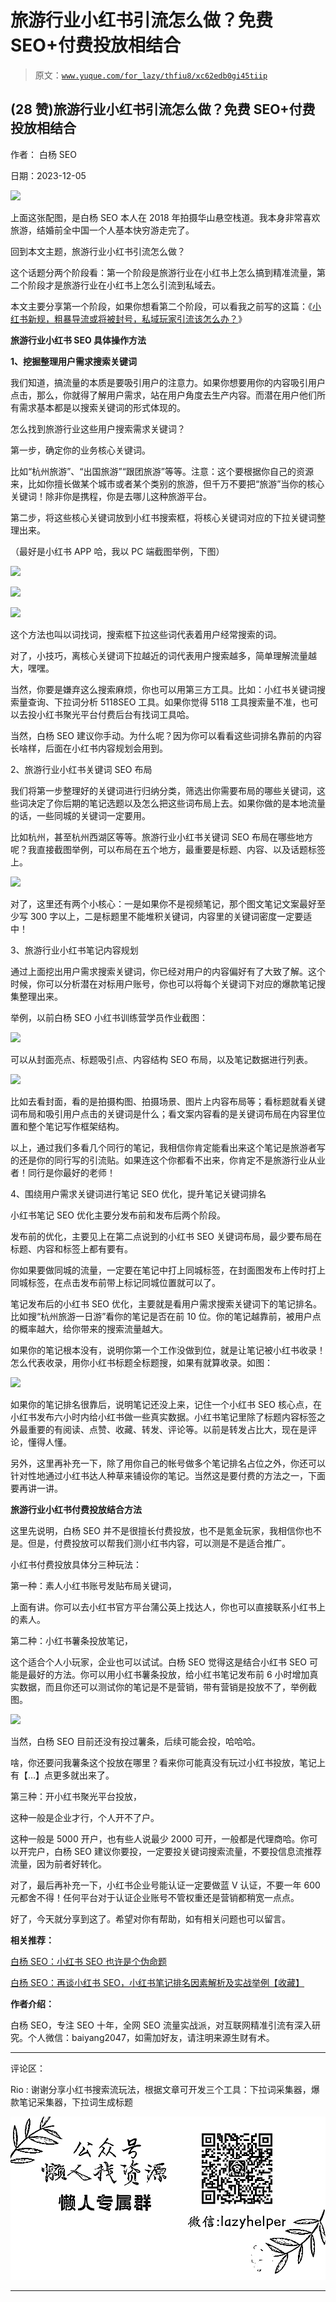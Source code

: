 # 旅游行业小红书引流怎么做？免费 SEO+付费投放相结合

> 原文：[`www.yuque.com/for_lazy/thfiu8/xc62edb0gi45tiip`](https://www.yuque.com/for_lazy/thfiu8/xc62edb0gi45tiip)

## (28 赞)旅游行业小红书引流怎么做？免费 SEO+付费投放相结合

作者： 白杨 SEO

日期：2023-12-05

![](img/e84faaa46659840e3a41b46c61703a71.png)

上面这张配图，是白杨 SEO 本人在 2018 年拍摄华山悬空栈道。我本身非常喜欢旅游，结婚前全中国一个人基本快穷游走完了。

回到本文主题，旅游行业小红书引流怎么做？

这个话题分两个阶段看：第一个阶段是旅游行业在小红书上怎么搞到精准流量，第二个阶段才是旅游行业在小红书上怎么引流到私域去。

本文主要分享第一个阶段，如果你想看第二个阶段，可以看我之前写的这篇：《[小红书新规，粗暴导流或将被封号，私域玩家引流该怎么办？](http://mp.weixin.qq.com/s?__biz=MzU2NTQzMzA4Nw==&mid=2247498051&idx=1&sn=b95bc2ab277d0540b870d4fc2a839a76&chksm=fcb97ed3cbcef7c59c68276573096f87028aa2c28045ae96a9abaafa31c5e37c14a701c4b8cb&scene=21#wechat_redirect)》

**旅游行业小红书 SEO 具体操作方法**

**1、挖掘整理用户需求搜索关键词**

我们知道，搞流量的本质是要吸引用户的注意力。如果你想要用你的内容吸引用户点击，那么，你就得了解用户需求，站在用户角度去生产内容。而潜在用户他们所有需求基本都是以搜索关键词的形式体现的。

怎么找到旅游行业这些用户搜索需求关键词？

第一步，确定你的业务核心关键词。

比如“杭州旅游”、“出国旅游”“跟团旅游”等等。注意：这个要根据你自己的资源来，比如你擅长做某个城市或者某个类别的旅游，但千万不要把“旅游”当你的核心关键词！除非你是携程，你是去哪儿这种旅游平台。

第二步，将这些核心关键词放到小红书搜索框，将核心关键词对应的下拉关键词整理出来。

（最好是小红书 APP 哈，我以 PC 端截图举例，下图）

![](img/e48943e4d33a3641eba1dd5f98ca0ebc.png)

![](img/f44d78a268cfea12314793af2de21461.png)

![](img/f61b736007cbc0678845d68c2ca85b9e.png)

这个方法也叫以词找词，搜索框下拉这些词代表着用户经常搜索的词。

对了，小技巧，离核心关键词下拉越近的词代表用户搜索越多，简单理解流量越大，嘿嘿。

当然，你要是嫌弃这么搜索麻烦，你也可以用第三方工具。比如：小红书关键词搜索量查询、下拉词分析 5118SEO 工具。如果你觉得 5118 工具搜索量不准，也可以去投小红书聚光平台付费后台有找词工具哈。

当然，白杨 SEO 建议你手动。为什么呢？因为你可以看看这些词排名靠前的内容长啥样，后面在小红书内容规划会用到。

2、旅游行业小红书关键词 SEO 布局

我们将第一步整理好的关键词进行归纳分类，筛选出你需要布局的哪些关键词，这些词决定了你后期的笔记选题以及怎么把这些词布局上去。如果你做的是本地流量的话，一些同城的关键词一定要用。

比如杭州，甚至杭州西湖区等等。旅游行业小红书关键词 SEO 布局在哪些地方呢？我直接截图举例，可以布局在五个地方，最重要是标题、内容、以及话题标签上。

![](img/8f95934d19cd10ce6ffef7800e1258be.png)

对了，这里还有两个小核心：一是如果你不是视频笔记，那个图文笔记文案最好至少写 300 字以上，二是标题里不能堆积关键词，内容里的关键词密度一定要适中！

3、旅游行业小红书笔记内容规划

通过上面挖出用户需求搜索关键词，你已经对用户的内容偏好有了大致了解。这个时候，你可以分析潜在对标用户账号，你也可以将每个关键词下对应的爆款笔记搜集整理出来。

举例，以前白杨 SEO 小红书训练营学员作业截图：

![](img/7c7d7f19170cdb5bc9275cf85026a612.png)

可以从封面亮点、标题吸引点、内容结构 SEO 布局，以及笔记数据进行列表。

![](img/de1857412ca531984140afa515bce51c.png)

比如去看封面，看的是拍摄构图、拍摄场景、图片上内容布局等；看标题就看关键词布局和吸引用户点击的关键词是什么；看文案内容看的是关键词布局在内容里位置和整个笔记写作框架结构。

以上，通过我们多看几个同行的笔记，我相信你肯定能看出来这个笔记是旅游者写的还是你的同行写的引流贴。如果连这个你都看不出来，你肯定不是旅游行业从业者！同行是你最好的老师！

4、围绕用户需求关键词进行笔记 SEO 优化，提升笔记关键词排名

小红书笔记 SEO 优化主要分发布前和发布后两个阶段。

发布前的优化，主要见上在第二点说到的小红书 SEO 关键词布局，最少要布局在标题、内容和标签上都有要有。

你如果要做同城的流量，一定要在笔记中打上同城标签，在封面图发布上传时打上同城标签，在点击发布前带上标记同城位置就可以了。

笔记发布后的小红书 SEO 优化，主要就是看用户需求搜索关键词下的笔记排名。比如搜“杭州旅游一日游”看你的笔记是否在前 10 位。你的笔记越靠前，被用户点的概率越大，给你带来的搜索流量越大。

如果你的笔记根本没有，说明你第一个工作没做到位，就是让笔记被小红书收录！怎么代表收录，用你小红书标题全标题搜，如果有就算收录。如图：

![](img/16b505af57c5ebee45002c69bc0c938d.png)

如果你的笔记排名很靠后，说明笔记还没上来，记住一个小红书 SEO 核心点，在小红书发布六小时内给小红书做一些真实数据。小红书笔记里除了标题内容标签之外最重要的有阅读、点赞、收藏、转发、评论等。以前是转发占比大，现在是评论，懂得人懂。

另外，这里再补充一下，除了用你自己的帐号做多个笔记排名占位之外，你还可以针对性地通过小红书达人种草来铺设你的笔记。当然这是要付费的方法之一，下面要再讲一讲。

**旅游行业小红书付费投放结合方法**

这里先说明，白杨 SEO 并不是很擅长付费投放，也不是氪金玩家，我相信你也不是。但是，付费投放可以帮我们测小红书内容，可以测是不是适合推广。

小红书付费投放具体分三种玩法：

第一种：素人小红书账号发贴布局关键词，

上面有讲。你可以去小红书官方平台蒲公英上找达人，你也可以直接联系小红书上的素人。

第二种：小红书薯条投放笔记，

这个适合个人小玩家，企业也可以试试。白杨 SEO 觉得这是结合小红书 SEO 可能是最好的方法。你可以用小红书薯条投放，给小红书笔记发布前 6 小时增加真实数据，而且你还可以测试你的笔记是不是营销，带有营销是投放不了，举例截图。

![](img/b61f4037a096f6283fc586573d172565.png)

当然，白杨 SEO 目前还没有投过薯条，后续可能会投，哈哈哈。

啥，你还要问我薯条这个投放在哪里？看来你可能真没有玩过小红书投放，笔记上有【…】点更多就出来了。

第三种：开小红书聚光平台投放，

这种一般是企业才行，个人开不了户。

这种一般是 5000 开户，也有些人说最少 2000 可开，一般都是代理商哈。你可以开完户，白杨 SEO 建议你要投，一定要投关键词搜索流量，不要投信息流推荐流量，因为前者好转化。

对了，最后再补充一下，小红书企业号能认证一定要做蓝 V 认证，不要一年 600 元都舍不得！任何平台对于认证企业账号不管权重还是营销都稍宽一点点。

好了，今天就分享到这了。希望对你有帮助，如有相关问题也可以留言。

**相关推荐：**

[白杨 SEO：小红书 SEO 也许是个伪命题](http://mp.weixin.qq.com/s?__biz=MzU2NTQzMzA4Nw==&mid=2247484447&idx=1&sn=a665a09f1bda87c11ed37e2902022690&chksm=fcba838fcbcd0a99d888ea539b1dc1e6cf628476cd673e958189975cb839b8048eea139d27e2&scene=21#wechat_redirect)

[白杨 SEO：再谈小红书 SEO，小红书笔记排名因素解析及实战举例【收藏】](http://mp.weixin.qq.com/s?__biz=MzU2NTQzMzA4Nw==&mid=2247489467&idx=1&sn=0d99d3a493ff94435a412c195bd2fe54&chksm=fcba902bcbcd193db04d071523fdaf0ec106c35af6a3886259c2a09f367e7e421dba0764b84f&scene=21#wechat_redirect)

**作者介绍：**

白杨 SEO，专注 SEO 十年，全网 SEO 流量实战派，对互联网精准引流有深入研究。个人微信：baiyang2047，如需加好友，请注明来源生财有术。

* * *

评论区：

Rio : 谢谢分享小红书搜索流玩法，根据文章可开发三个工具：下拉词采集器，爆款笔记采集器，下拉词生成标题

![](img/1c37d505930596d12a88ab23e11aa07a.png)

* * *